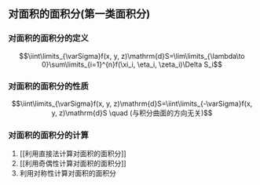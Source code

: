 ## 对面积的面积分(第一类面积分)

### 对面积的面积分的定义
$$\iint\limits_{\varSigma}f(x, y, z)\mathrm{d}S=\lim\limits_{\lambda\to 0}\sum\limits_{i=1}^{n}f(\xi_i, \eta_i, \zeta_i)\Delta S_i$$

### 对面积的面积分的性质
$$\iint\limits_{\varSigma}f(x, y, z)\mathrm{d}S=\iint\limits_{-\varSigma}f(x, y, z)\mathrm{d}S \quad (与积分曲面的方向无关)$$

### 对面积的面积分的计算
1. [[利用直接法计算对面积的面积分]]
2. [[利用奇偶性计算对面积的面积分]] 
3. 利用对称性计算对面积的面积分
